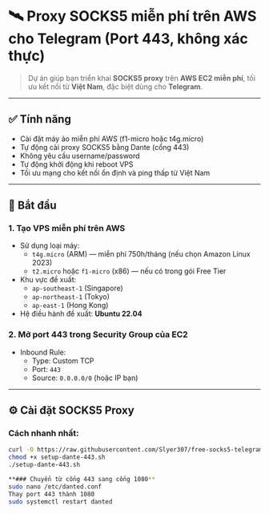 # 🛰️ Proxy SOCKS5 miễn phí trên AWS cho Telegram (Port 443, không xác thực)

> Dự án giúp bạn triển khai **SOCKS5 proxy** trên **AWS EC2 miễn phí**, tối ưu kết nối từ **Việt Nam**, đặc biệt dùng cho **Telegram**.

---

## ✅ Tính năng

- Cài đặt máy ảo miễn phí AWS (f1-micro hoặc t4g.micro)
- Tự động cài proxy SOCKS5 bằng Dante (cổng 443)
- Không yêu cầu username/password
- Tự động khởi động khi reboot VPS
- Tối ưu mạng cho kết nối ổn định và ping thấp từ Việt Nam

---

## 🚀 Bắt đầu

### 1. Tạo VPS miễn phí trên AWS

- Sử dụng loại máy:
  - `t4g.micro` (ARM) — miễn phí 750h/tháng (nếu chọn Amazon Linux 2023)
  - `t2.micro` hoặc `f1-micro` (x86) — nếu có trong gói Free Tier
- Khu vực đề xuất:
  - `ap-southeast-1` (Singapore)
  - `ap-northeast-1` (Tokyo)
  - `ap-east-1` (Hong Kong)
- Hệ điều hành đề xuất: **Ubuntu 22.04**

### 2. Mở port 443 trong Security Group của EC2

- Inbound Rule:
  - Type: Custom TCP
  - Port: `443`
  - Source: `0.0.0.0/0` (hoặc IP bạn)

---

## ⚙️ Cài đặt SOCKS5 Proxy

### Cách nhanh nhất:

```bash
curl -O https://raw.githubusercontent.com/Slyer307/free-socks5-telegram-aws/main/setup-dante-443.sh
chmod +x setup-dante-443.sh
./setup-dante-443.sh

**### Chuyển từ cổng 443 sang cổng 1080**
sudo nano /etc/danted.conf
Thay port 443 thành 1080
sudo systemctl restart danted


